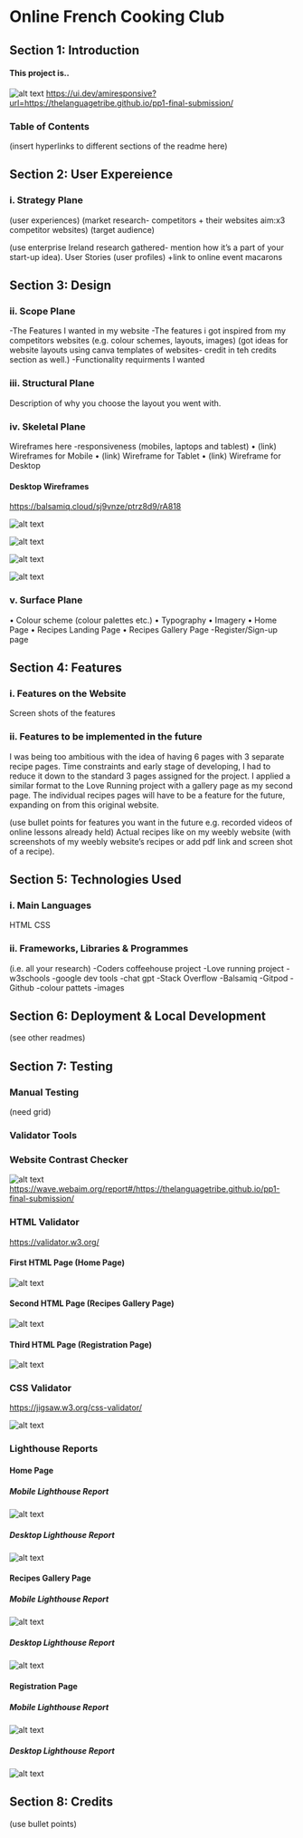 # Online French Cooking Club

## Section 1: Introduction
#### This project is..

![alt text](assets/images/readme-file-screenshots/ui.dev-amiresponsive-website-checker-1.png)
https://ui.dev/amiresponsive?url=https://thelanguagetribe.github.io/pp1-final-submission/

### Table of Contents

(insert hyperlinks to different sections of the readme here)

## Section 2: User Expereience

### i. Strategy Plane
(user experiences) (market research- competitors + their websites aim:x3 competitor websites) (target audience)

(use enterprise Ireland research gathered- mention how it’s a part of your start-up idea).
User Stories (user profiles)
+link to online event macarons

## Section 3: Design

### ii. Scope Plane
-The Features I wanted in my website
-The features i got inspired from my competitors websites
(e.g. colour schemes, layouts, images)
(got ideas for website layouts using canva templates of websites- credit in teh credits section as well.)
-Functionality requirments I wanted

### iii. Structural Plane

Description of why you choose the layout you went with.

### iv. Skeletal Plane

Wireframes here
-responsiveness (mobiles, laptops and tablest)
•	(link) Wireframes for Mobile
•	(link) Wireframe for Tablet
•	(link) Wireframe for Desktop

#### Desktop Wireframes
https://balsamiq.cloud/sj9vnze/ptrz8d9/rA818

![alt text](assets/images/readme-file-screenshots/1-desktop-wireframe-home-page.png)

![alt text](assets/images/readme-file-screenshots/2-desktop-recipes-landing-page.png)

![alt text](assets/images/readme-file-screenshots/3-desktop-recipe-page-1.png)

![alt text](assets/images/readme-file-screenshots/4-registration-page.png)

### v. Surface Plane

•	Colour scheme (colour palettes etc.)
•	Typography
•	Imagery
•	Home Page
•	Recipes Landing Page
•	Recipes Gallery Page
-Register/Sign-up page

## Section 4: Features

### i. Features on the Website

Screen shots of the features

### ii. Features to be implemented in the future
I was being too ambitious with the idea of having 6 pages with 3 separate recipe pages. Time constraints and early stage of developing, I had to reduce it down to the standard 3 pages assigned for the project.
I applied a similar format to the Love Running project with a gallery page as my second page. 
The individual recipes pages will have to be a feature for the future, expanding on from this original website.

(use bullet points for features you want in the future e.g. recorded videos of online lessons already held)
Actual recipes like on my weebly website (with screenshots of my weebly website’s recipes or add pdf link and screen shot of a recipe).

## Section 5: Technologies Used

### i. Main Languages

HTML
CSS

### ii. Frameworks, Libraries & Programmes

(i.e. all your research)
-Coders coffeehouse project
-Love running project
-w3schools
-google dev tools
-chat gpt
-Stack Overflow
-Balsamiq
-Gitpod
-Github
-colour pattets
-images

## Section 6: Deployment & Local Development

(see other readmes)

## Section 7: Testing

### Manual Testing
(need grid)


### Validator Tools

### Website Contrast Checker

![alt text](assets/images/readme-file-screenshots/colour-contrast-report(webaim)-2.png)
https://wave.webaim.org/report#/https://thelanguagetribe.github.io/pp1-final-submission/

### HTML Validator
https://validator.w3.org/ 

#### First HTML Page (Home Page)
![alt text](assets/images/readme-file-screenshots/first-html-page-validator-testing.png)

#### Second HTML Page (Recipes Gallery Page)
![alt text](assets/images/readme-file-screenshots/second-html-page-validator-testing.png)

#### Third HTML Page (Registration Page)
![alt text](assets/images/readme-file-screenshots/third-html-page-validator-testing.png)


### CSS Validator
https://jigsaw.w3.org/css-validator/

![alt text](assets/images/readme-file-screenshots/css-page-validator-testing.png)

### Lighthouse Reports

#### Home Page
##### Mobile Lighthouse Report
![alt text](assets/images/readme-file-screenshots/first-page-lighthouse-report-mobile.png)
##### Desktop Lighthouse Report
![alt text](assets/images/readme-file-screenshots/first-page-lighthouse-report-desktop.png)

#### Recipes Gallery Page
##### Mobile Lighthouse Report
![alt text](assets/images/readme-file-screenshots/second-page-lighthouse-report-mobile.png)

##### Desktop Lighthouse Report
![alt text](assets/images/readme-file-screenshots/second-page-lighthouse-report-desktop.png)

#### Registration Page
##### Mobile Lighthouse Report
![alt text](assets/images/readme-file-screenshots/third-page-lighthouse-report-mobile.png)
##### Desktop Lighthouse Report
![alt text](assets/images/readme-file-screenshots/third-page-lighthouse-report-desktop.png)


## Section 8: Credits
(use bullet points)